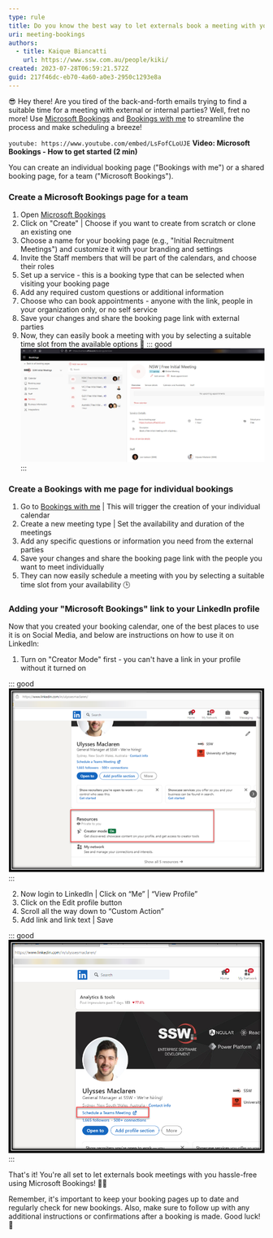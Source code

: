 ```yaml
---
type: rule
title: Do you know the best way to let externals book a meeting with you?
uri: meeting-bookings
authors:
  - title: Kaique Biancatti
    url: https://www.ssw.com.au/people/kiki/
created: 2023-07-28T06:59:21.572Z
guid: 217f46dc-eb70-4a60-a0e3-2950c1293e8a
---
```

😎 Hey there! Are you tired of the back-and-forth emails trying to find a suitable time for a meeting with external or internal parties? Well, fret no more! 
Use [Microsoft Bookings](https://www.microsoft.com/en-au/microsoft-365/business/scheduling-and-booking-app) and [Bookings with me](https://outlook.office.com/bookwithme/me) to streamline the process and make scheduling a breeze!

<!--endintro-->

`youtube: https://www.youtube.com/embed/LsFofCLoUJE`
**Video: Microsoft Bookings - How to get started (2 min)**

You can create an individual booking page ("Bookings with me") or a shared booking page, for a team ("Microsoft Bookings").

### Create a Microsoft Bookings page for a team

1. Open [Microsoft Bookings](https://www.microsoft.com/en-au/microsoft-365/business/scheduling-and-booking-app)
2. Click on "Create" | Choose if you want to create from scratch or clone an existing one
3. Choose a name for your booking page (e.g., "Initial Recruitment Meetings") and customize it with your branding and settings
4. Invite the Staff members that will be part of the calendars, and choose their roles
5. Set up a service - this is a booking type that can be selected when visiting your booking page
6. Add any required custom questions or additional information
7. Choose who can book appointments - anyone with the link, people in your organization only, or no self service
8. Save your changes and share the booking page link with external parties
9. Now, they can easily book a meeting with you by selecting a suitable time slot from the available options 📅
   ::: good
   ![Figure: Good example - Setting up a new Service in Microsoft Bookings](microsoftbookings.jpg)
   :::

### Create a Bookings with me page for individual bookings

1. Go to [Bookings with me](https://outlook.office.com/bookwithme/me) | This will trigger the creation of your individual calendar
2. Create a new meeting type | Set the availability and duration of the meetings
3. Add any specific questions or information you need from the external parties
4. Save your changes and share the booking page link with the people you want to meet individually
5. They can now easily schedule a meeting with you by selecting a suitable time slot from your availability 🕒

### Adding your "Microsoft Bookings" link to your LinkedIn profile

Now that you created your booking calendar, one of the best places to use it is on Social Media, and below are instructions on how to use it on LinkedIn:

1. Turn on "Creator Mode" first - you can't have a link in your profile without it turned on

::: good
   ![Figure: Good example - Turn on Creator Mode in LinkedIn](creatormode.png)
:::

2. Now login to LinkedIn | Click on “Me” | “View Profile”
3. Click on the Edit profile button
4. Scroll all the way down to “Custom Action”
5. Add link and link text | Save

::: good
   ![Figure: Good example - A nice link in your LinkedIn profile for easy bookings](linkedinlink.png)
:::

That's it! You're all set to let externals book meetings with you hassle-free using Microsoft Bookings! 🎉✨

Remember, it's important to keep your booking pages up to date and regularly check for new bookings. Also, make sure to follow up with any additional instructions or confirmations after a booking is made. Good luck! 🤞